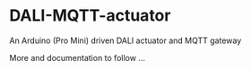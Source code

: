 # DALI-MQTT-actuator
An Arduino (Pro Mini) driven DALI actuator and MQTT gateway

More and documentation to follow ...
